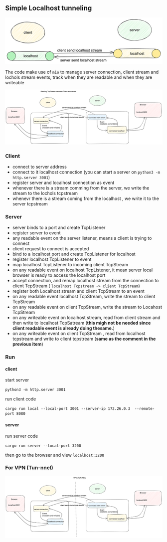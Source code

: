 ## Simple Localhost tunneling

![](./img/localhosttunnel.png)

The code make use of `mio` to manage server connection, client stream and lochols stream events, track when they are readable and
when they are writeable

![](./img/localhosttransport.png)

### Client

- connect to server address
- connect to it localhost connection (you can start a server on `python3 -m http.server 3001`)
- register server and localhost connection as event
- whenever there is a stream comming from the server, we write the stream to the lochols tcpstream
- whenevr there is a stream coming from the localhost , we write it to the server tcpstream

### Server

- server binds to a port and create TcpListener
- register server to event
- any readable event on the server listener, means a client is trying to connect
- client request to connect is accepted
- bind to a localhost port and create TcpListener for localhost
- register localhost TcpListener to event
- map localhost TcpListener to incoming client TcpStream
- on any readable event on localhost TcpListener, it mean server local browser is ready to access the localhost port
- accept connection, and remap localhost stream from the connection to client TcpStream ( `localhost Tcpstream -> client TcpStream`)
- register both Localhost stream and client TcpStream to an event
- on any readable event localhost TcpStream, write the stream to client TcpStream
- on any readable event on client TcpStream, write the stream to Locahost TcpStream
- on any writeable event on localhost stream, read from client stream and then write to localhost TcpSatream (**this migh not be needed since client readable event is already doing thesame.**)
- on any writeable event on client TcpStream , read from localhost tcpstream and write to client tcpstream (**same as the comment in the previous item**)

### Run

#### client

start server

```
python3 -m http.server 3001
```

run client code

```
cargo run local --local-port 3001 --server-ip 172.26.0.3  --remote-port 8080
```

#### server

run server code

```
cargo run server --local-port 3200
```

then go to the browser and view `localhost:3200`

### For VPN (Tun-nnel)

![](./img/vpn.png)
